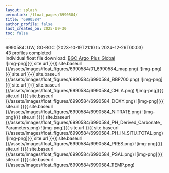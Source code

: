 ```yaml
---
layout: splash
permalink: /float_pages/6990584/
title: "6990584"
author_profile: false
last_created_on: 2025-09-30
toc: false
---
```

 
6990584: UW, GO-BGC (2023-10-19T21:10 to 2024-12-26T00:03)\
43 profiles completed\
Individual float file download: [BGC_Argo_Plus_Global](https://ftp.soest.hawaii.edu/bgc_argo_plus/Individual_Floats/outliers_removed/6990584_Sprof_processed.nc)\
![img-png]({{ site.url }}{{ site.baseurl }}/assets/images/float_figures/6990584/01_6990584_map.png)
![img-png]({{ site.url }}{{ site.baseurl }}/assets/images/float_figures/6990584/6990584_BBP700.png)
![img-png]({{ site.url }}{{ site.baseurl }}/assets/images/float_figures/6990584/6990584_CHLA.png)
![img-png]({{ site.url }}{{ site.baseurl }}/assets/images/float_figures/6990584/6990584_DOXY.png)
![img-png]({{ site.url }}{{ site.baseurl }}/assets/images/float_figures/6990584/6990584_NITRATE.png)
![img-png]({{ site.url }}{{ site.baseurl }}/assets/images/float_figures/6990584/6990584_PH_Derived_Carbonate_Parameters.png)
![img-png]({{ site.url }}{{ site.baseurl }}/assets/images/float_figures/6990584/6990584_PH_IN_SITU_TOTAL.png)
![img-png]({{ site.url }}{{ site.baseurl }}/assets/images/float_figures/6990584/6990584_PRES.png)
![img-png]({{ site.url }}{{ site.baseurl }}/assets/images/float_figures/6990584/6990584_PSAL.png)
![img-png]({{ site.url }}{{ site.baseurl }}/assets/images/float_figures/6990584/6990584_TEMP.png)
